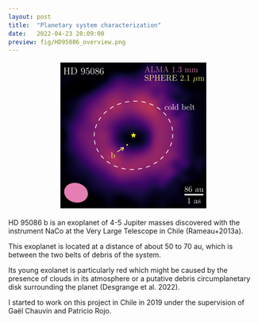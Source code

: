 ```yaml
---
layout: post
title:  "Planetary system characterization"
date:   2022-04-23 20:09:00
preview: fig/HD95086_overview.png
---
```

<p align="center">
<img src="/fig/HD95086_overview.png" width="300" height="300">
</p>

HD 95086 b is an exoplanet of 4-5 Jupiter masses discovered with the instrument NaCo at the Very Large Telescope in Chile (Rameau+2013a).

This exoplanet is located at a distance of about 50 to 70 au, which is between the two belts of debris of the system.

Its young exolanet is particularly red which might be caused by the presence of clouds in its atmosphere or a putative debris circumplanetary disk surrounding the planet (Desgrange et al. 2022).

I started to work on this project in Chile in 2019 under the supervision of Gaël Chauvin and Patricio Rojo.

